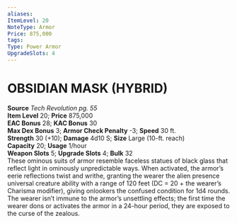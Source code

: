 ```yaml
---
aliases: 
ItemLevel: 20
NoteType: Armor
Price: 875,000
tags: 
Type: Power Armor
UpgradeSlots: 4
---
```

# OBSIDIAN MASK (HYBRID)
**Source** _Tech Revolution pg. 55_  
**Item Level** 20; **Price** 875,000  
**EAC Bonus** 28; **KAC Bonus** 30  
**Max Dex Bonus** 3; **Armor Check Penalty** -3; **Speed** 30 ft.  
**Strength** 30 (+10); **Damage** 4d10 S; **Size** Large (10-ft. reach)  
**Capacity** 20; **Usage** 1/hour  
**Weapon Slots** 5; **Upgrade Slots** 4; **Bulk** 32  
These ominous suits of armor resemble faceless statues of black glass that reflect light in ominously unpredictable ways. When activated, the armor’s eerie reflections twist and writhe, granting the wearer the alien presence universal creature ability with a range of 120 feet (DC = 20 + the wearer’s Charisma modifier), giving onlookers the confused condition for 1d4 rounds. The wearer isn’t immune to the armor’s unsettling effects; the first time the wearer dons or activates the armor in a 24-hour period, they are exposed to the curse of the zealous.